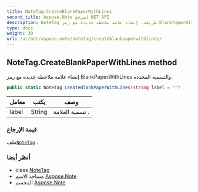 ```yaml
---
title: NoteTag.CreateBlankPaperWithLines
second_title: Aspose.Note لمرجع NET API
description: NoteTag طريقة. إنشاء علامة ملاحظة جديدة مع رمز BlankPaperWithLines والتسمية المحددة.
type: docs
weight: 30
url: /ar/net/aspose.note/notetag/createblankpaperwithlines/
---
```

## NoteTag.CreateBlankPaperWithLines method

إنشاء علامة ملاحظة جديدة مع رمز BlankPaperWithLines والتسمية المحددة.

```csharp
public static NoteTag CreateBlankPaperWithLines(string label = "")
```

| معامل | يكتب | وصف |
| --- | --- | --- |
| label | String | تسمية العلامة . |

### قيمة الإرجاع

ملف[`NoteTag`](../) .

### أنظر أيضا

* class [NoteTag](../)
* مساحة الاسم [Aspose.Note](../../notetag/)
* المجسم [Aspose.Note](../../../)


